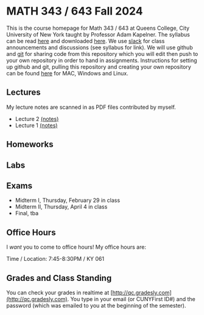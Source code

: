 # MATH 343 / 643 Fall 2024

This is the course homepage for Math 343 / 643 at Queens College, City University of New York taught by Professor Adam Kapelner. The syllabus can be read [here](https://github.com/kapelner/QC_MATH_343_Spring_2024/blob/main/syllabus/syllabus.pdf) and downloaded [here](https://raw.githubusercontent.com/kapelner/QC_MATH_343_Spring_2024/main/syllabus/syllabus.pdf). We use [slack](https://slack.com/) for class announcements and discussions (see syllabus for link).  We will use github and [git](https://en.wikipedia.org/wiki/Git) for sharing code from this repository which you will edit then push to your own repository in order to hand in assignments. Instructions for setting up github and git, pulling this repository and creating your own repository can be found [here](https://github.com/kapelner/QC_Math_343_Spring_2024/blob/master/syllabus/git_github_class_setup.pdf) for MAC, Windows and Linux.


## Lectures

My lecture notes are scanned in as PDF files contributed by myself.

<!--
* Lecture 23 [(notes)](https://github.com/kapelner/QC_MATH_343_Spring_2024/blob/main/lectures/lec23.pdf)
* Lecture 22 [(notes)](https://github.com/kapelner/QC_MATH_343_Spring_2024/blob/main/lectures/lec22.pdf)
* Lecture 21 [(notes)](https://github.com/kapelner/QC_MATH_343_Spring_2024/blob/main/lectures/lec21.pdf)
* Lecture 20 [(notes)](https://github.com/kapelner/QC_MATH_343_Spring_2024/blob/main/lectures/lec20.pdf)
* Lecture 19 [(notes)](https://github.com/kapelner/QC_MATH_343_Spring_2024/blob/main/lectures/lec19.pdf)
* Lecture 18 [(notes)](https://github.com/kapelner/QC_MATH_343_Spring_2024/blob/main/lectures/lec18.pdf)
* Lecture 17 [(notes)](https://github.com/kapelner/QC_MATH_343_Spring_2024/blob/main/lectures/lec17.pdf)
* Lecture 16 [(notes)](https://github.com/kapelner/QC_MATH_343_Spring_2024/blob/main/lectures/lec16.pdf)
* Lecture 15 [(notes)](https://github.com/kapelner/QC_MATH_343_Spring_2024/blob/main/lectures/lec15.pdf)
* Lecture 14 [(notes)](https://github.com/kapelner/QC_MATH_343_Spring_2024/blob/main/lectures/lec14.pdf)
* Lecture 13 [(notes)](https://github.com/kapelner/QC_MATH_343_Spring_2024/blob/main/lectures/lec13.pdf)
* Lecture 12 [(notes)](https://github.com/kapelner/QC_MATH_343_Spring_2024/blob/main/lectures/lec12.pdf)
* Lecture 11 [(notes)](https://github.com/kapelner/QC_MATH_343_Spring_2024/blob/main/lectures/lec11.pdf)
* Lecture 10 [(notes)](https://github.com/kapelner/QC_MATH_343_Spring_2024/blob/main/lectures/lec10.pdf)
* Lecture 9 [(notes)](https://github.com/kapelner/QC_MATH_343_Spring_2024/blob/main/lectures/lec09.pdf)
* Lecture 8 [(notes)](https://github.com/kapelner/QC_MATH_343_Spring_2024/blob/main/lectures/lec08.pdf)
* Lecture 7 [(notes)](https://github.com/kapelner/QC_MATH_343_Spring_2024/blob/main/lectures/lec07.pdf)
* Lecture 6 [(notes)](https://github.com/kapelner/QC_MATH_343_Spring_2024/blob/main/lectures/lec06.pdf)
* Lecture 5 [(notes)](https://github.com/kapelner/QC_MATH_343_Spring_2024/blob/main/lectures/lec05.pdf)
* Lecture 4 [(notes)](https://github.com/kapelner/QC_MATH_343_Spring_2024/blob/main/lectures/lec04.pdf)
* Lecture 3 [(notes)](https://github.com/kapelner/QC_MATH_343_Spring_2024/blob/main/lectures/lec03.pdf)-->
* Lecture 2 [(notes)](https://github.com/kapelner/QC_MATH_343_Spring_2024/blob/main/lectures/lec02.pdf)
* Lecture 1 [(notes)](https://github.com/kapelner/QC_MATH_343_Spring_2024/blob/main/lectures/lec01.pdf)


## Homeworks

<!--
* Homework 9 [(download)](https://github.com/kapelner/QC_MATH_343_Spring_2024/blob/main/homeworks/hw09/hw09.pdf?raw=true) [(view)](https://github.com/kapelner/QC_MATH_343_Spring_2024/blob/main/homeworks/hw09/hw09.pdf) (due 12/12)
* Homework 8 [(download)](https://github.com/kapelner/QC_MATH_343_Spring_2024/blob/main/homeworks/hw08/hw08.pdf?raw=true) [(view)](https://github.com/kapelner/QC_MATH_343_Spring_2024/blob/main/homeworks/hw08/hw08.pdf) (due 12/2)
* Homework 7 [(download)](https://github.com/kapelner/QC_MATH_343_Spring_2024/blob/main/homeworks/hw07/hw07.pdf?raw=true) [(view)](https://github.com/kapelner/QC_MATH_343_Spring_2024/blob/main/homeworks/hw07/hw07.pdf) (not officially due)
* Homework 6 [(download)](https://github.com/kapelner/QC_MATH_343_Spring_2024/blob/main/homeworks/hw06/hw06.pdf?raw=true) [(view)](https://github.com/kapelner/QC_MATH_343_Spring_2024/blob/main/homeworks/hw06/hw06.pdf) (due 12/4)
* Homework 5 [(download)](https://github.com/kapelner/QC_MATH_343_Spring_2024/blob/main/homeworks/hw05/hw05.pdf?raw=true) [(view)](https://github.com/kapelner/QC_MATH_343_Spring_2024/blob/main/homeworks/hw05/hw05.pdf) (due 11/16)
* Homework 4 [(download)](https://github.com/kapelner/QC_MATH_343_Spring_2024/blob/main/homeworks/hw04/hw04.pdf?raw=true) [(view)](https://github.com/kapelner/QC_MATH_343_Spring_2024/blob/main/homeworks/hw04/hw04.pdf) (due 11/2)
* Homework 3 [(download)](https://github.com/kapelner/QC_MATH_343_Spring_2024/blob/main/homeworks/hw03/hw03.pdf?raw=true) [(view)](https://github.com/kapelner/QC_MATH_343_Spring_2024/blob/main/homeworks/hw03/hw03.pdf) (due 10/8)
* Homework 2 [(download)](https://github.com/kapelner/QC_MATH_343_Spring_2024/blob/main/homeworks/hw02/hw02.pdf?raw=true) [(view)](https://github.com/kapelner/QC_MATH_343_Spring_2024/blob/main/homeworks/hw02/hw02.pdf) (due 9/20)
* Homework 1 [(download)](https://github.com/kapelner/QC_MATH_343_Spring_2024/blob/main/homeworks/hw01/hw01.pdf?raw=true) [(view)](https://github.com/kapelner/QC_MATH_343_Spring_2024/blob/main/homeworks/hw01/hw01.pdf) (due 9/9)-->

## Labs

<!--
* [(Lab 10, *not* due)](https://github.com/kapelner/QC_MATH_343_Spring_2024/blob/master/labs/lab10.Rmd)
* [(Lab 9, due 5/12)](https://github.com/kapelner/QC_MATH_343_Spring_2024/blob/master/labs/lab09.Rmd)
* [(Lab 8, due 5/3)](https://github.com/kapelner/QC_MATH_343_Spring_2024/blob/master/labs/lab08.Rmd)
* [(Lab 7, due 4/24)](https://github.com/kapelner/QC_MATH_343_Spring_2024/blob/master/labs/lab07.Rmd)
* [(Lab 6, due 4/10)](https://github.com/kapelner/QC_MATH_343_Spring_2024/blob/master/labs/lab06.Rmd)
* [(Lab 5, due 4/3)](https://github.com/kapelner/QC_MATH_343_Spring_2024/blob/master/labs/lab05.Rmd)
* [(Midterm I Review Lab, *not* due)](https://github.com/kapelner/QC_MATH_343_Spring_2024/blob/master/labs/midterm1review.Rmd)
* [Lab 4, due 3/13](https://github.com/kapelner/QC_MATH_343_Spring_2024/blob/master/labs/lab04.Rmd)
* [Lab 3, due 3/06](https://github.com/kapelner/QC_MATH_343_Spring_2024/blob/master/labs/lab03.Rmd)
* [Lab 2, due 2/24](https://github.com/kapelner/QC_MATH_343_Spring_2024/blob/master/labs/lab02.Rmd) 
* Lab 1, due 2/13 [(R language)](https://github.com/kapelner/QC_MATH_343_Spring_2024/blob/master/labs/lab01.Rmd) -->

## Exams

* Midterm I, Thursday, February 29 in class
* Midterm II, Thursday, April 4 in class
* Final, tba

## Office Hours

I *want* you to come to office hours! My office hours are:

Time / Location: 7:45-8:30PM / KY 061

## Grades and Class Standing

You can check your grades in realtime at [http://qc.gradesly.com](http://qc.gradesly.com). You type in your email (or CUNYFirst ID#) and the password (which was emailed to you at the beginning of the semester).
